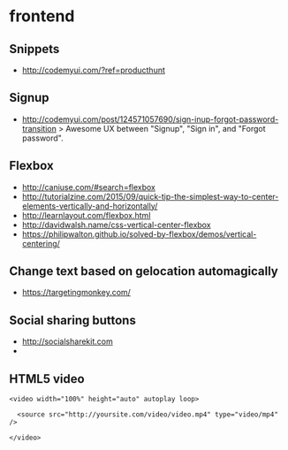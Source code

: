 # frontend

## Snippets

- http://codemyui.com/?ref=producthunt

## Signup

- http://codemyui.com/post/124571057690/sign-inup-forgot-password-transition > Awesome UX between "Signup", "Sign in", and "Forgot password".

## Flexbox
- http://caniuse.com/#search=flexbox
- http://tutorialzine.com/2015/09/quick-tip-the-simplest-way-to-center-elements-vertically-and-horizontally/
- http://learnlayout.com/flexbox.html
- http://davidwalsh.name/css-vertical-center-flexbox
- https://philipwalton.github.io/solved-by-flexbox/demos/vertical-centering/

## Change text based on gelocation automagically
- https://targetingmonkey.com/

## Social sharing buttons
- http://socialsharekit.com
- 
## HTML5 video

```
<video width="100%" height="auto" autoplay loop>

  <source src="http://yoursite.com/video/video.mp4" type="video/mp4" />

</video>
```
